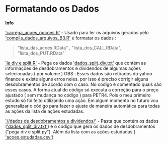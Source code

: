 # Formatando os Dados

**Info**

['carrega_acoes_opcoes.R'](carrega_acoes_opcoes.R) - Usado para ler os arquivos gerados pelo ['compila_dados_arquivos_B3.R'](./Lendo%20Arquivos%20da%20B3/compila_dados_arquivos_B3.R)  e formatar os dados : 
>"lista_das_acoes.RData" , "lista_dos_CALL.RData", "lista_dos_PUT.RData"  

['le div e split.R'](le%20div%20e%20split.R) - Pega os dados ['dados_split_div.txt'](.//dados%20de%20desdobramentos%20e%20dividendos/dados_split_div.txt) que contém as informações de desdobramentos e dividendos de algumas ações selecionadas ( por volume )
OBS.: Esses dados são retirados do yahoo finance e existe alguns erros neles. por isso é preciso corrigir alguns desdobramentos de acordo com o caso. No codigo é comentado quais são 
esses casos. A forma atual do código só executa a correção para o preço ajustado ( sem mudança no código ) para PETR4. Pois o meu primeiro estudo só foi feito utilizando uma ação. Em algum momento no futuro vou 
generalizar o código para fazer o ajuste de maneira automática para todas as ações da lista de ações estudadas.

['//dados de desdobramentos e dividendos/'](.//dados%20de%20desdobramentos%20e%20dividendos/) - Pasta que contém os dados (['dados_split_div.txt'](.//dados%20de%20desdobramentos%20e%20dividendos/dados_split_div.txt)) e o código que gera os dados de desdobramentos ("pega div e split.py"). Além da lista 
com as ações estudadas ( ['acoes.estudadas.csv'](.//dados%20de%20desdobramentos%20e%20dividendos/acoes.estudadas.csv))
